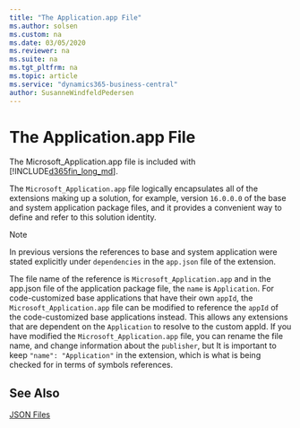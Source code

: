 ```yaml
---
title: "The Application.app File"
ms.author: solsen
ms.custom: na
ms.date: 03/05/2020
ms.reviewer: na
ms.suite: na
ms.tgt_pltfrm: na
ms.topic: article
ms.service: "dynamics365-business-central"
author: SusanneWindfeldPedersen
---
```


# The Application.app File

The Microsoft_Application.app file is included with [!INCLUDE[d365fin_long_md](includes/d365fin_long_md.md)]. 

The `Microsoft_Application.app` file logically encapsulates all of the extensions making up a solution, for example, version `16.0.0.0` of the base and system application package files, and it provides a convenient way to define and refer to this solution identity. 

> [!NOTE]  
> In previous versions the references to base and system application were stated explicitly under `dependencies` in the `app.json` file of the extension.

The file name of the reference is `Microsoft_Application.app` and in the app.json file of the application package file, the `name` is `Application`. For code-customized base applications that have their own `appId`, the `Microsoft_Application.app` file can be modified to reference the `appId` of the code-customized base applications instead. This allows any extensions that are dependent on the `Application` to resolve to the custom appId. If you have modified the `Microsoft_Application.app` file, you can rename the file name, and change information about the `publisher`, but It is important to keep `"name": "Application"` in the extension, which is what is being checked for in terms of symbols references.

## See Also

[JSON Files](devenv-json-files.md)  